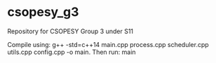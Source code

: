 # csopesy_g3
Repository for CSOPESY Group 3 under S11

Compile using: g++ -std=c++14 main.cpp process.cpp scheduler.cpp utils.cpp config.cpp -o main.
Then run: main
